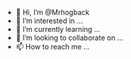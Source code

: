 - 👋 Hi, I’m @Mrhogback
- 👀 I’m interested in ...
- 🌱 I’m currently learning ...
- 💞️ I’m looking to collaborate on ...
- 📫 How to reach me ...

<!---
Mrhogback/Mrhogback is a ✨ special ✨ repository because its `README.md` (this file) appears on your GitHub profile.
You can click the Preview link to take a look at your changes.
--->
